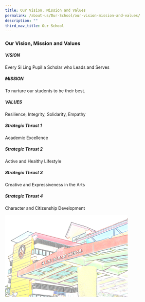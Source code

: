 ```yaml
---
title: Our Vision, Mission and Values
permalink: /about-us/Our-School/our-vision-mission-and-values/
description: ""
third_nav_title: Our School
---
```

### Our Vision, Mission and Values

##### VISION

Every Si Ling Pupil a Scholar who Leads and Serves

##### MISSION

To nurture our students to be their best.

##### VALUES

Resilience, Integrity, Solidarity, Empathy

  
##### Strategic Thrust 1

Academic Excellence

##### Strategic Thrust 2

Active and Healthy Lifestyle

##### Strategic Thrust 3

Creative and Expressiveness in the Arts

##### Strategic Thrust 4

Character and Citizenship Development

<img src="/images/VMV.png" 
     style="width:80%">